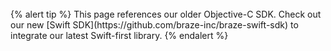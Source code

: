 <br>
{% alert tip %}
This page references our older Objective-C SDK. Check out our new [Swift SDK](https://github.com/braze-inc/braze-swift-sdk) to integrate our latest Swift-first library.
{% endalert %}
